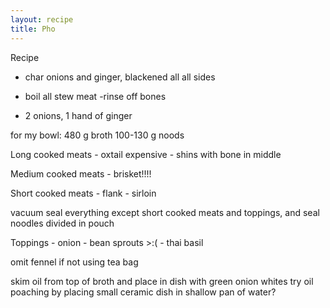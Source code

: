 ```yaml
---
layout: recipe
title: Pho
---
```


Recipe
- char onions and ginger, blackened all all sides
- boil all stew meat
-rinse off bones

- 2 onions, 1 hand of ginger



for my bowl:
    480 g broth
    100-130 g noods

Long cooked meats
    - oxtail expensive
    - shins with bone in middle

Medium cooked meats
    - brisket!!!!

Short cooked meats
    - flank
    - sirloin

vacuum seal everything except short cooked meats and toppings, and seal
noodles divided in pouch

Toppings
    - onion
    - bean sprouts >:(
    - thai basil

omit fennel if not using tea bag
    
skim oil from top of broth and place in dish with green onion whites
try oil poaching by placing small ceramic dish in shallow pan of water?